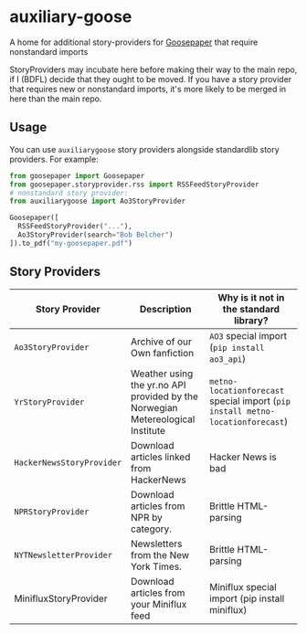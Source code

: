 # auxiliary-goose

A home for additional story-providers for [Goosepaper](https://github.com/j6k4m8/goosepaper) that require nonstandard imports

StoryProviders may incubate here before making their way to the main repo, if I (BDFL) decide that they ought to be moved. If you have a story provider that requires new or nonstandard imports, it's more likely to be merged in here than the main repo.

## Usage

You can use `auxiliarygoose` story providers alongside standardlib story providers. For example:

```python
from goosepaper import Goosepaper
from goosepaper.storyprovider.rss import RSSFeedStoryProvider
# nonstandard story provider:
from auxiliarygoose import Ao3StoryProvider

Goosepaper([
  RSSFeedStoryProvider("..."),
  Ao3StoryProvider(search="Bob Belcher")
]).to_pdf("my-goosepaper.pdf")
```

## Story Providers

| Story Provider            | Description                                                                    | Why is it not in the standard library?                                         |
|---------------------------|--------------------------------------------------------------------------------|--------------------------------------------------------------------------------|
| `Ao3StoryProvider`        | Archive of our Own fanfiction                                                  | `AO3` special import (`pip install ao3_api`)                                   |
| `YrStoryProvider`         | Weather using the yr.no API provided by the Norwegian Metereological Institute | `metno-locationforecast` special import (`pip install metno-locationforecast`) |
| `HackerNewsStoryProvider` | Download articles linked from HackerNews                                       | Hacker News is bad                                                             |
| `NPRStoryProvider`        | Download articles from NPR by category.                                        | Brittle HTML-parsing                                                           |
| `NYTNewsletterProvider`   | Newsletters from the New York Times.                                           | Brittle HTML-parsing                                                           |
| MinifluxStoryProvider     | Download articles from your Miniflux feed                                      | Miniflux special import (pip install miniflux)                                 |

